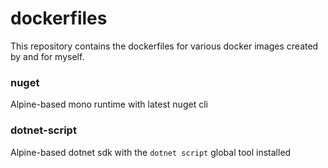 # dockerfiles

This repository contains the dockerfiles for various docker images created by and for myself.

### nuget
  Alpine-based mono runtime with latest nuget cli
  
### dotnet-script
  Alpine-based dotnet sdk with the `dotnet script` global tool installed
